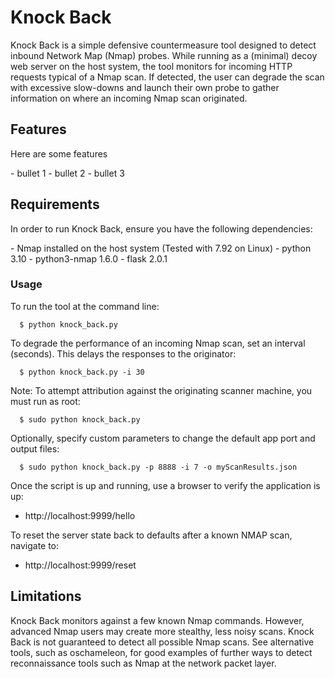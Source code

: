 # Knock Back
Knock Back is a simple defensive countermeasure tool designed to detect inbound
Network Map (Nmap) probes. While running as a (minimal) decoy web server on the 
host system, the tool monitors for incoming HTTP requests typical of a Nmap scan.
If detected, the user can degrade the scan with excessive slow-downs and launch 
their own probe to gather information on where an incoming Nmap scan originated.

## Features
<p>Here are some features</p>
- bullet 1
- bullet 2
- bullet 3

## Requirements
<p>In order to run Knock Back, ensure you have the following dependencies:</p>
- Nmap installed on the host system (Tested with 7.92 on Linux)
- python 3.10
- python3-nmap 1.6.0
- flask 2.0.1

### Usage
To run the tool at the command line:
```
  $ python knock_back.py
```
To degrade the performance of an incoming Nmap scan, set an interval (seconds). This delays the responses to the originator:
```
  $ python knock_back.py -i 30
```
Note: To attempt attribution against the originating scanner machine, you must run as root:
```
  $ sudo python knock_back.py
```
Optionally, specify custom parameters to change the default app port and output files:
```
  $ sudo python knock_back.py -p 8888 -i 7 -o myScanResults.json
```
Once the script is up and running, use a browser to verify the application is up:
- http://localhost:9999/hello

To reset the server state back to defaults after a known NMAP scan, navigate to:
- http://localhost:9999/reset
## Limitations
Knock Back monitors against a few known Nmap commands. However, advanced Nmap users may create more stealthy, less noisy scans. 
Knock Back is not guaranteed to detect all possible Nmap scans. See alternative tools, such as oschameleon, for good examples of
further ways to detect reconnaissance tools such as Nmap at the network packet layer.
